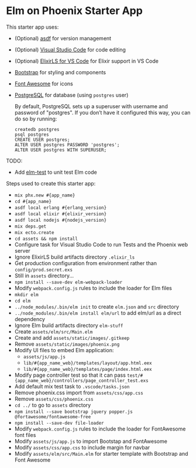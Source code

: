 # Elm on Phoenix Starter App

This starter app uses:
  * (Optional) [asdf](https://github.com/asdf-vm/asdf) for version management
  * (Optional) [Visual Studio Code](https://code.visualstudio.com) for code editing
  * (Optional) [ElixirLS for VS Code](https://github.com/JakeBecker/vscode-elixir-ls) for Elixir support in VS Code
  * [Bootstrap](https://getbootstrap.com) for styling and components
  * [Font Awesome](https://fontawesome.com) for icons
  * [PostgreSQL](https://www.postgresql.org) for database (using `postgres` user)
    
    By default, PostgreSQL sets up a superuser with username and password of "postgres". If you don’t have it configured this way, you can do so by running:

        createdb postgres
        psql postgres
        CREATE USER postgres;
        ALTER USER postgres PASSWORD 'postgres';
        ALTER USER postgres WITH SUPERUSER;


TODO:
  * Add [elm-test](https://github.com/elm-explorations/test) to unit test Elm code


Steps used to create this starter app:

  * `mix phx.new #{app_name}`
  * `cd #{app_name}`
  * `asdf local erlang #{erlang_version}`
  * `asdf local elixir #{elixir_version}`
  * `asdf local nodejs #{nodejs_version}`
  * `mix deps.get`
  * `mix ecto.create`
  * `cd assets && npm install`
  * Configure task for Visual Studio Code to run Tests and the Phoenix web server
  * Ignore ElixirLS build artifacts directory `.elixir_ls`
  * Get production configuration from environment rather than `config/prod.secret.exs`
  * Still in `assets` directory...
  * `npm install --save-dev elm-webpack-loader`
  * Modify `webpack.config.js` rules to include the loader for Elm files
  * `mkdir elm`
  * `cd elm`
  * `../node_modules/.bin/elm init` to create `elm.json` and `src` directory
  * `../node_modules/.bin/elm install elm/url` to add elm/url as a direct dependency
  * Ignore Elm build artifacts directory `elm-stuff`
  * Create `assets/elm/src/Main.elm`
  * Create and add `assets/static/images/.gitkeep`
  * Remove `assets/static/images/phoenix.png`
  * Modify UI files to embed Elm application:
    * `assets/js/app.js`
    * `lib/#{app_name_web}/templates/layout/app.html.eex`
    * `lib/#{app_name_web}/templates/page/index.html.eex`
  * Modify page controller test so that it can pass `test/#{app_name_web}/controllers/page_controller_test.exs`
  * Add default mix test task to `.vscode/tasks.json`
  * Remove phoenix.css import from `assets/css/app.css` 
  * Remove `assets/css/phoenix.css`
  * `cd ../` to go to `assets` directory
  * `npm install --save bootstrap jquery popper.js @fortawesome/fontawesome-free`
  * `npm install --save-dev file-loader`
  * Modify `webpack.config.js` rules to include the loader for FontAwesome font files
  * Modify `assets/js/app.js` to import Bootstap and FontAwesome
  * Modify `assets/css/app.css` to include margin for navbar
  * Modify `assets/elm/src/Main.elm` for starter template with Bootstrap and Font Awesome
